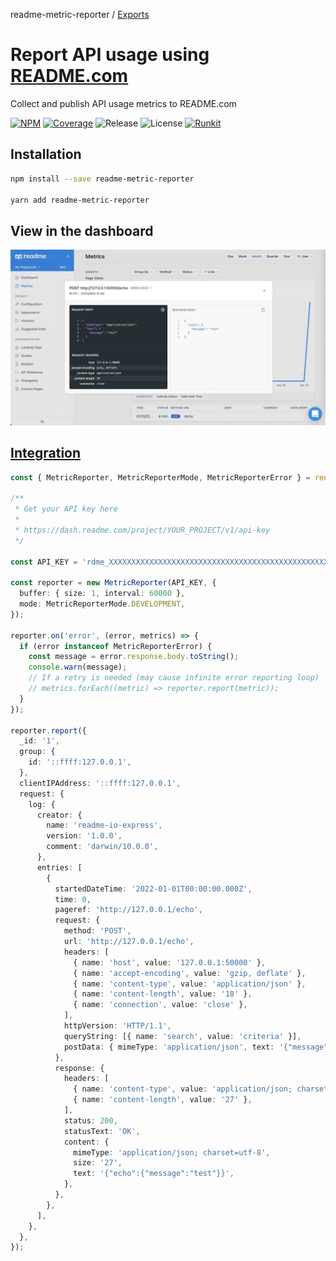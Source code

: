 readme-metric-reporter / [Exports](modules.md)

# Report API usage using [README.com](https://docs.readme.com/docs/api-metrics-in-readme)

Collect and publish API usage metrics to README.com

[![NPM](https://badgen.net/npm/v/readme-metric-reporter)](https://www.npmjs.com/readme-metric-reporter)
[![Coverage](https://codecov.io/gh/igrek8/readme-metric-reporter/branch/main/graph/badge.svg)](https://codecov.io/gh/igrek8/readme-metric-reporter)
![Release](https://badgen.net/github/checks/igrek8/readme-metric-reporter)
![License](https://badgen.net/github/license/igrek8/readme-metric-reporter)
[![Runkit](https://badgen.net/badge/runkit/playground/cyan)](https://npm.runkit.com/readme-metric-reporter)

## Installation

```bash
npm install --save readme-metric-reporter

yarn add readme-metric-reporter
```

## View in the dashboard

![Integration](./media/readme-io-admin.png)

## [Integration](./runkit.js)

```ts
const { MetricReporter, MetricReporterMode, MetricReporterError } = require('readme-metrics-reporter');

/**
 * Get your API key here
 *
 * https://dash.readme.com/project/YOUR_PROJECT/v1/api-key
 */

const API_KEY = 'rdme_XXXXXXXXXXXXXXXXXXXXXXXXXXXXXXXXXXXXXXXXXXXXXXXXXXXXXXXXXXXXXXXXXXXXXX';

const reporter = new MetricReporter(API_KEY, {
  buffer: { size: 1, interval: 60000 },
  mode: MetricReporterMode.DEVELOPMENT,
});

reporter.on('error', (error, metrics) => {
  if (error instanceof MetricReporterError) {
    const message = error.response.body.toString();
    console.warn(message);
    // If a retry is needed (may cause infinite error reporting loop)
    // metrics.forEach((metric) => reporter.report(metric));
  }
});

reporter.report({
  _id: '1',
  group: {
    id: '::ffff:127.0.0.1',
  },
  clientIPAddress: '::ffff:127.0.0.1',
  request: {
    log: {
      creator: {
        name: 'readme-io-express',
        version: '1.0.0',
        comment: 'darwin/10.0.0',
      },
      entries: [
        {
          startedDateTime: '2022-01-01T00:00:00.000Z',
          time: 0,
          pageref: 'http://127.0.0.1/echo',
          request: {
            method: 'POST',
            url: 'http://127.0.0.1/echo',
            headers: [
              { name: 'host', value: '127.0.0.1:50000' },
              { name: 'accept-encoding', value: 'gzip, deflate' },
              { name: 'content-type', value: 'application/json' },
              { name: 'content-length', value: '18' },
              { name: 'connection', value: 'close' },
            ],
            httpVersion: 'HTTP/1.1',
            queryString: [{ name: 'search', value: 'criteria' }],
            postData: { mimeType: 'application/json', text: '{"message":"test"}' },
          },
          response: {
            headers: [
              { name: 'content-type', value: 'application/json; charset=utf-8' },
              { name: 'content-length', value: '27' },
            ],
            status: 200,
            statusText: 'OK',
            content: {
              mimeType: 'application/json; charset=utf-8',
              size: '27',
              text: '{"echo":{"message":"test"}}',
            },
          },
        },
      ],
    },
  },
});
```
